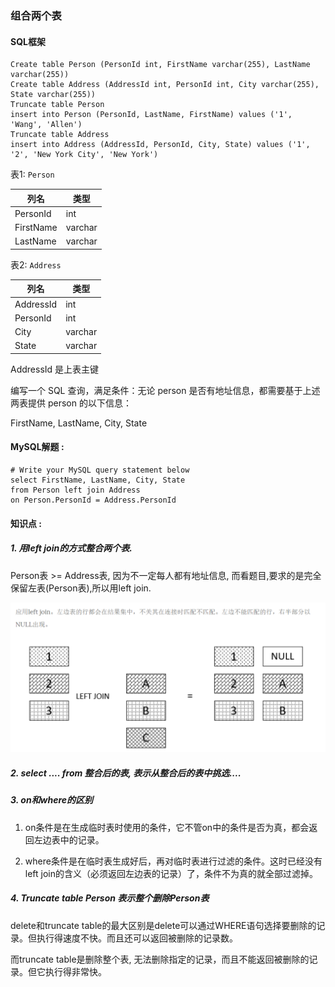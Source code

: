 ### 组合两个表

####  SQL框架

```mysql
Create table Person (PersonId int, FirstName varchar(255), LastName varchar(255))
Create table Address (AddressId int, PersonId int, City varchar(255), State varchar(255))
Truncate table Person
insert into Person (PersonId, LastName, FirstName) values ('1', 'Wang', 'Allen')
Truncate table Address
insert into Address (AddressId, PersonId, City, State) values ('1', '2', 'New York City', 'New York')
```

表1: `Person`

| 列名      | 类型    |
| --------- | ------- |
| PersonId  | int     |
| FirstName | varchar |
| LastName  | varchar |

表2: `Address`

| 列名      | 类型    |
| --------- | ------- |
| AddressId | int     |
| PersonId  | int     |
| City      | varchar |
| State     | varchar |

AddressId 是上表主键


编写一个 SQL 查询，满足条件：无论 person 是否有地址信息，都需要基于上述两表提供 person 的以下信息：

FirstName, LastName, City, State



#### MySQL解题  :

```mysql
# Write your MySQL query statement below
select FirstName, LastName, City, State
from Person left join Address
on Person.PersonId = Address.PersonId
```

#### 知识点 :

##### 1. 用left join的方式整合两个表.

Person表 >= Address表, 因为不一定每人都有地址信息, 而看题目,要求的是完全保留左表(Person表),所以用left join.

![175_1](https://raw.githubusercontent.com/shaoecho/Leetcode_MySQL/master/img/175_1.png)

##### 2. select .... from 整合后的表, 表示从整合后的表中挑选....

##### 3. on和where的区别

1) on条件是在生成临时表时使用的条件，它不管on中的条件是否为真，都会返回左边表中的记录。

2) where条件是在临时表生成好后，再对临时表进行过滤的条件。这时已经没有left join的含义（必须返回左边表的记录）了，条件不为真的就全部过滤掉。

##### 4. Truncate table Person 表示整个删除Person表

delete和truncate table的最大区别是delete可以通过WHERE语句选择要删除的记录。但执行得速度不快。而且还可以返回被删除的记录数。

而truncate table是删除整个表, 无法删除指定的记录，而且不能返回被删除的记录。但它执行得非常快。



